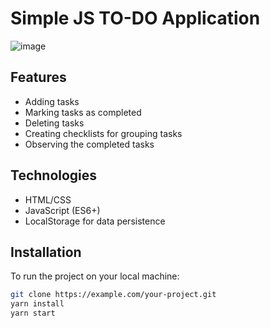 # Simple JS TO-DO Application 

![image](https://github.com/SKom2/js-todo/assets/103752057/cc100aad-b4d5-481c-a2e6-f7cacdc29d89)

## Features

- Adding tasks
- Marking tasks as completed
- Deleting tasks
- Creating checklists for grouping tasks
- Observing the completed tasks

## Technologies

- HTML/CSS
- JavaScript (ES6+)
- LocalStorage for data persistence

## Installation

To run the project on your local machine:

```bash
git clone https://example.com/your-project.git
yarn install
yarn start
